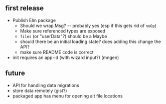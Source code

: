## first release

- Publish Elm package
  - Should we wrap Msg? -- probably yes (esp if this gets rid of `noOp`)
  - Make sure referenced types are exposed
  - `files` (or "userData"?) should be a Maybe
  - should there be an initial loading state?  does adding this change the API?
  - make sure README code is correct
- init requires an app-id (with wizard input?) (mngen)


## future

- API for handling data migrations
- store data remotely (gist?)
- packaged app has menu for opening alt file locations

